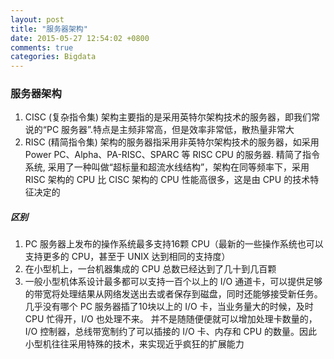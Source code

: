 ```yaml
---
layout: post
title: "服务器架构"
date: 2015-05-27 12:54:02 +0800
comments: true
categories: Bigdata
---
```

### 服务器架构
1. CISC (复杂指令集) 架构主要指的是采用英特尔架构技术的服务器，即我们常说的“PC 服务器”.特点是主频非常高，但是效率非常低，散热量非常大
2.  RISC (精简指令集) 架构的服务器指采用非英特尔架构技术的服务器，如采用 Power PC、Alpha、PA-RISC、SPARC 等 RISC CPU 的服务器. 精简了指令系统, 采用了一种叫做“超标量和超流水线结构”，架构在同等频率下，采用 RISC 架构的 CPU 比 CISC 架构的 CPU 性能高很多，这是由 CPU 的技术特征决定的

##### 区别
1. PC 服务器上发布的操作系统最多支持16颗 CPU（最新的一些操作系统也可以支持更多的 CPU，甚至于 UNIX 达到相同的支持度）
2. 在小型机上，一台机器集成的 CPU 总数已经达到了几十到几百颗
3. 一般小型机体系设计最多都可以支持一百个以上的 I/O 通道卡，可以提供足够的带宽将处理结果从网络发送出去或者保存到磁盘，同时还能够接受新任务。几乎没有哪个 PC 服务器插了10块以上的 I/O 卡，当业务量大的时候，及时 CPU 忙得开，I/O 也处理不来。
并不是随随便便就可以增加处理卡数量的，I/O 控制器，总线带宽制约了可以插接的 I/O 卡、内存和 CPU 的数量。因此小型机往往采用特殊的技术，来实现近乎疯狂的扩展能力